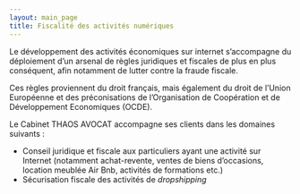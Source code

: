 ```yaml
---
layout: main_page
title: Fiscalité des activités numériques
---
```

<div class="row text-justify">
    <div class="col-md-12 p-5">
        <p>Le développement des activités économiques sur internet s’accompagne du déploiement d’un arsenal de règles juridiques et fiscales de plus en plus conséquent, afin notamment de lutter contre la fraude fiscale.</p>
        <p>Ces règles proviennent du droit français, mais également du droit de l’Union Européenne et des préconisations de l’Organisation de Coopération et de Développement Economiques (OCDE).</p>
        <p>Le Cabinet THAOS AVOCAT accompagne ses clients dans les domaines suivants :</p>
        <ul>
            <li>Conseil juridique et fiscale aux particuliers ayant une activité sur Internet (notamment achat-revente, ventes de biens d’occasions, location meublée Air Bnb, activités de formations etc.)</li>
            <li>Sécurisation fiscale des activités de <em>dropshipping</em></li>
        </ul>
    </div>
</div>